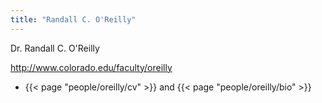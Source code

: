 ```yaml
---
title: "Randall C. O'Reilly"
---
```


Dr. Randall C. O'Reilly

http://www.colorado.edu/faculty/oreilly

+ {{< page "people/oreilly/cv" >}} and {{< page "people/oreilly/bio" >}}


